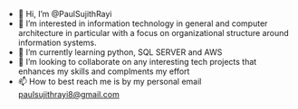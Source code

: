 - 👋 Hi, I’m @PaulSujithRayi
- 👀 I’m interested in information technology in general and computer architecture in particular with a focus on organizational structure around information systems.
- 🌱 I’m currently learning python, SQL SERVER and AWS
- 💞️ I’m looking to collaborate on any interesting tech projects that enhances my skills and complments my effort
- 📫 How to best reach me is by my personal email paulsujithrayi8@gmail.com

<!---
PaulSujithRayi/PaulSujithRayi is a ✨ special ✨ repository because its `README.md` (this file) appears on your GitHub profile.
You can click the Preview link to take a look at your changes.
--->
